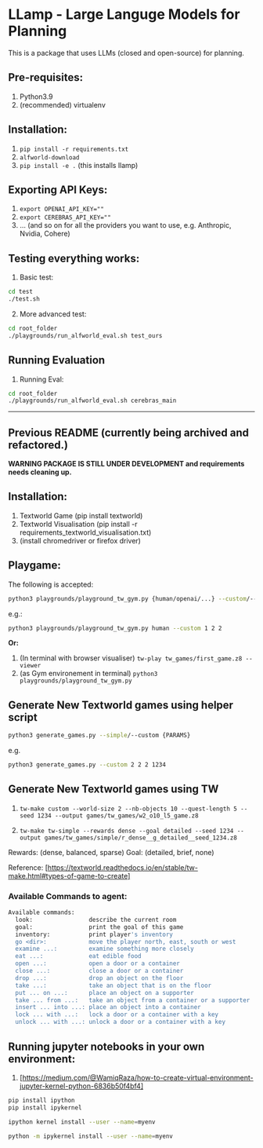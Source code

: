 # LLamp - Large Languge Models for Planning

This is a package that uses LLMs (closed and open-source) for planning.

## Pre-requisites:
1. Python3.9
2. (recommended) virtualenv

## Installation:
1. `pip install -r requirements.txt`
2. `alfworld-download`
3. `pip install -e .` (this installs llamp)

## Exporting API Keys:
1. `export OPENAI_API_KEY=""`
2. `export CEREBRAS_API_KEY=""`
3. ... (and so on for all the providers you want to use, e.g. Anthropic, Nvidia, Cohere)

## Testing everything works:
1. Basic test:
```bash
cd test
./test.sh
```

2. More advanced test:
```bash
cd root_folder
./playgrounds/run_alfworld_eval.sh test_ours
```

## Running Evaluation
1. Running Eval:
```bash
cd root_folder
./playgrounds/run_alfworld_eval.sh cerebras_main
```




---
## Previous README (currently being archived and refactored.)

**WARNING PACKAGE IS STILL UNDER DEVELOPMENT and requirements needs cleaning up.**

## Installation:
1. Textworld Game (pip install textworld)
2. Textworld Visualisation (pip install -r requirements_textworld_visualisation.txt)
3. (install chromedriver or firefox driver)

## Playgame:
The following is accepted:
```bash
python3 playgrounds/playground_tw_gym.py {human/openai/...} --custom/--simple {PARAMS}
```

e.g.:
```bash
python3 playgrounds/playground_tw_gym.py human --custom 1 2 2
```

**Or:**
1. (In terminal with browser visualiser) `tw-play tw_games/first_game.z8 --viewer`
2. (as Gym environement in terminal) `python3 playgrounds/playground_tw_gym.py`


## Generate New Textworld games using helper script
```bash
python3 generate_games.py --simple/--custom {PARAMS}
```

e.g.
```bash
python3 generate_games.py --custom 2 2 2 1234
```


## Generate New Textworld games using TW
1. `tw-make custom --world-size 2 --nb-objects 10 --quest-length 5 --seed 1234 --output games/tw_games/w2_o10_l5_game.z8`

2. `tw-make tw-simple --rewards dense --goal detailed --seed 1234 --output games/tw_games/simple/r_dense__g_detailed__seed_1234.z8`

Rewards: (dense, balanced, sparse)
Goal: (detailed, brief, none)

Reference: [https://textworld.readthedocs.io/en/stable/tw-make.html#types-of-game-to-create]



### Available Commands to agent:
```bash
Available commands:
  look:                describe the current room
  goal:                print the goal of this game
  inventory:           print player's inventory
  go <dir>:            move the player north, east, south or west
  examine ...:         examine something more closely
  eat ...:             eat edible food
  open ...:            open a door or a container
  close ...:           close a door or a container
  drop ...:            drop an object on the floor
  take ...:            take an object that is on the floor
  put ... on ...:      place an object on a supporter
  take ... from ...:   take an object from a container or a supporter
  insert ... into ...: place an object into a container
  lock ... with ...:   lock a door or a container with a key
  unlock ... with ...: unlock a door or a container with a key
```

## Running jupyter notebooks in your own environment:
1. [https://medium.com/@WamiqRaza/how-to-create-virtual-environment-jupyter-kernel-python-6836b50f4bf4]
```bash
pip install ipython
pip install ipykernel

ipython kernel install --user --name=myenv

python -m ipykernel install --user --name=myenv
```
